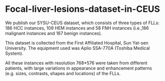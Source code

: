 Focal-liver-lesions-dataset-in-CEUS
===================================

We publish our SYSU-CEUS dataset, which consists of three types of FLLs: 186 HCC instances, 109 HEM instances and 58 FNH instances (i.e.,186 malignant instances and 167 benign instances). 

This dataset is collected from the First Affiliated Hospital, Sun Yat-sen University. The equipment used was Aplio SSA-770A (Toshiba Medical
System).

All these instances with resolution 768*576 were taken from different patients, with large variations in appearance and enhancement patterns (e.g. sizes, contrasts, shapes and
locations) of the FLLs.
